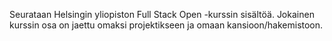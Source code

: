 Seurataan Helsingin yliopiston Full Stack Open -kurssin sisältöä. Jokainen kurssin osa on jaettu omaksi projektikseen ja omaan kansioon/hakemistoon. 
